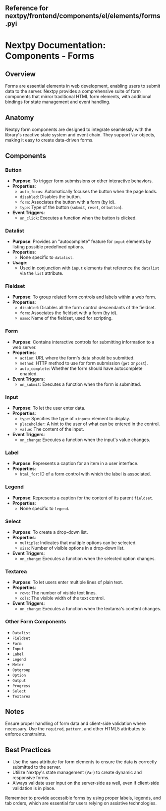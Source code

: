 ##  Reference for nextpy/frontend/components/el/elements/forms.pyi

# Nextpy Documentation: Components - Forms

## Overview
Forms are essential elements in web development, enabling users to submit data to the server. Nextpy provides a comprehensive suite of form components that mirror traditional HTML form elements, with additional bindings for state management and event handling.

## Anatomy
Nextpy form components are designed to integrate seamlessly with the library's reactive state system and event chain. They support `Var` objects, making it easy to create data-driven forms.

## Components

### Button
- **Purpose**: To trigger form submissions or other interactive behaviors.
- **Properties**:
    - `auto_focus`: Automatically focuses the button when the page loads.
    - `disabled`: Disables the button.
    - `form`: Associates the button with a form (by id).
    - `type`: Type of the button (`submit`, `reset`, or `button`).
- **Event Triggers**:
    - `on_click`: Executes a function when the button is clicked.

### Datalist
- **Purpose**: Provides an "autocomplete" feature for `input` elements by listing possible predefined options.
- **Properties**:
    - None specific to `datalist`.
- **Usage**:
    - Used in conjunction with `input` elements that reference the `datalist` via the `list` attribute.

### Fieldset
- **Purpose**: To group related form controls and labels within a web form.
- **Properties**:
    - `disabled`: Disables all the form control descendants of the fieldset.
    - `form`: Associates the fieldset with a form (by id).
    - `name`: Name of the fieldset, used for scripting.

### Form
- **Purpose**: Contains interactive controls for submitting information to a web server.
- **Properties**:
    - `action`: URL where the form's data should be submitted.
    - `method`: HTTP method to use for form submission (`get` or `post`).
    - `auto_complete`: Whether the form should have autocomplete enabled.
- **Event Triggers**:
    - `on_submit`: Executes a function when the form is submitted.

### Input
- **Purpose**: To let the user enter data.
- **Properties**:
    - `type`: Specifies the type of `<input>` element to display.
    - `placeholder`: A hint to the user of what can be entered in the control.
    - `value`: The content of the input.
- **Event Triggers**:
    - `on_change`: Executes a function when the input's value changes.

### Label
- **Purpose**: Represents a caption for an item in a user interface.
- **Properties**:
    - `html_for`: ID of a form control with which the label is associated.

### Legend
- **Purpose**: Represents a caption for the content of its parent `fieldset`.
- **Properties**:
    - None specific to `legend`.

### Select
- **Purpose**: To create a drop-down list.
- **Properties**:
    - `multiple`: Indicates that multiple options can be selected.
    - `size`: Number of visible options in a drop-down list.
- **Event Triggers**:
    - `on_change`: Executes a function when the selected option changes.

### Textarea
- **Purpose**: To let users enter multiple lines of plain text.
- **Properties**:
    - `rows`: The number of visible text lines.
    - `cols`: The visible width of the text control.
- **Event Triggers**:
    - `on_change`: Executes a function when the textarea's content changes.

### Other Form Components
- `Datalist`
- `Fieldset`
- `Form`
- `Input`
- `Label`
- `Legend`
- `Meter`
- `Optgroup`
- `Option`
- `Output`
- `Progress`
- `Select`
- `Textarea`

## Notes
Ensure proper handling of form data and client-side validation where necessary. Use the `required`, `pattern`, and other HTML5 attributes to enforce constraints.

## Best Practices
- Use the `name` attribute for form elements to ensure the data is correctly submitted to the server.
- Utilize Nextpy's state management (`Var`) to create dynamic and responsive forms.
- Always validate user input on the server-side as well, even if client-side validation is in place.

Remember to provide accessible forms by using proper labels, legends, and tab orders, which are essential for users relying on assistive technologies.